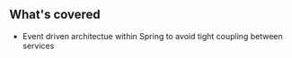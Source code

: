 ## What's covered
   - Event driven architectue within Spring to avoid tight coupling between services